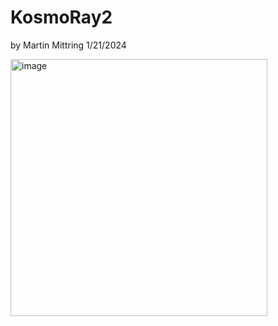 # KosmoRay2     

by Martin Mittring    1/21/2024

<img width="411" alt="image" src="https://github.com/Kosmokleaner/KosmoRay2/assets/44132/98bdd472-3382-44bb-844f-eb731cfb7de7">


